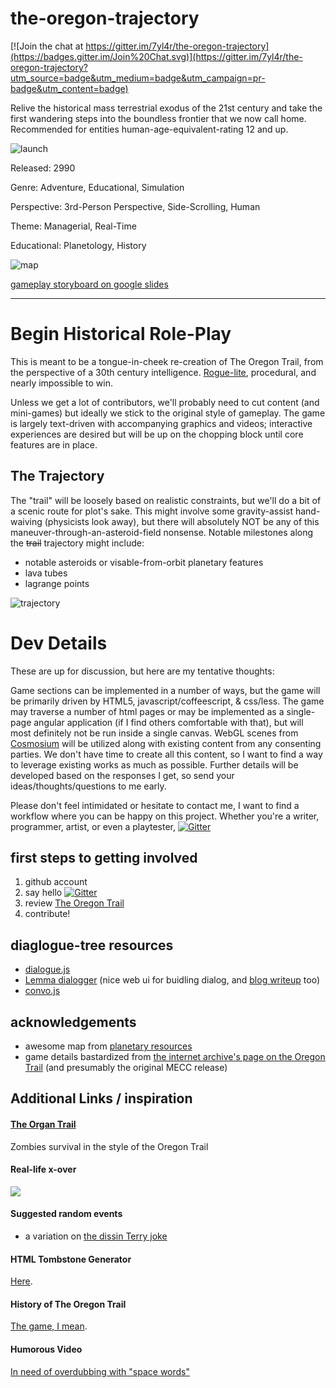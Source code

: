 # the-oregon-trajectory #

[![Join the chat at https://gitter.im/7yl4r/the-oregon-trajectory](https://badges.gitter.im/Join%20Chat.svg)](https://gitter.im/7yl4r/the-oregon-trajectory?utm_source=badge&utm_medium=badge&utm_campaign=pr-badge&utm_content=badge)

Relive the historical mass terrestrial exodus of the 21st century and take the first wandering steps into the boundless frontier that we now call home. Recommended for entities human-age-equivalent-rating 12 and up.

![launch](http://i.imgur.com/a7GD71v.png)

Released: 2990

Genre: Adventure, Educational, Simulation

Perspective: 3rd-Person Perspective, Side-Scrolling, Human

Theme: Managerial, Real-Time

Educational: Planetology, History

![map](http://pri.wpengine.netdna-cdn.com/wp-content/themes/planetary-resources/assets/img/map/map-bg-med.jpg)

[gameplay storyboard on google slides](https://docs.google.com/presentation/d/1ihHx87kblOmQkT12vq68Q_uwOBYdLQET56Rgdd7GUQY/edit?usp=sharing)

-------------------------------------------------------------------------------------------------

# Begin Historical Role-Play #
This is meant to be a tongue-in-cheek re-creation of The Oregon Trail, from the perspective of a 30th century intelligence. [Rogue-lite](http://www.giantbomb.com/forums/general-discussion-30/agreedisagree-by-modern-standards-oregon-trail-was-562547/?page=1#js-message-5994632), procedural, and nearly impossible to win.

Unless we get a lot of contributors, we'll probably need to cut content (and mini-games) but ideally we stick to the original style of gameplay. The game is largely text-driven with accompanying graphics and videos; interactive experiences are desired but will be up on the chopping block until core features are in place. 

## The Trajectory ##
The "trail" will be loosely based on realistic constraints, but we'll do a bit of a scenic route for plot's sake. This might involve some gravity-assist hand-waiving (physicists look away), but there will absolutely NOT be any of this maneuver-through-an-asteroid-field nonsense. Notable milestones along the ~~trail~~ trajectory might include:
 
 * notable asteroids or visable-from-orbit planetary features
 * lava tubes
 * lagrange points

 ![trajectory](http://i.imgur.com/owPzscY.png)

# Dev Details #
These are up for discussion, but here are my tentative thoughts:

Game sections can be implemented in a number of ways, but the game will be primarily driven by HTML5, javascript/coffeescript, & css/less. The game may traverse a number of html pages or may be implemented as a single-page angular application (if I find others comfortable with that), but will most definitely not be run inside a single canvas. WebGL scenes from [Cosmosium](https://github.com/rSimulate/Cosmosium) will be utilized along with existing content from any consenting parties. We don't have time to create all this content, so I want to find a way to leverage existing works as much as possible. Further details will be developed based on the responses I get, so send your ideas/thoughts/questions to me early. 

Please don't feel intimidated or hesitate to contact me, I want to find a workflow where you can be happy on this project. Whether you're a writer, programmer, artist, or even a playtester, [![Gitter](https://badges.gitter.im/Join%20Chat.svg)](https://gitter.im/7yl4r/the-oregon-trajectory?utm_source=badge&utm_medium=badge&utm_campaign=pr-badge)

## first steps to getting involved ##

1. github account
2. say hello [![Gitter](https://badges.gitter.im/Join%20Chat.svg)](https://gitter.im/7yl4r/the-oregon-trajectory?utm_source=badge&utm_medium=badge&utm_campaign=pr-badge)
3. review [The Oregon Trail](https://archive.org/details/msdos_Oregon_Trail_The_1990)
4. contribute!

## diaglogue-tree resources ##
* [dialogue.js](https://github.com/scottbw/dialoguejs)
* [Lemma dialogger](https://github.com/et1337/Lemma/tree/master/Dialogger) (nice web ui for buidling dialog, and [blog writeup](http://et1337.com/2014/05/16/the-poor-mans-dialogue-tree/) too)
* [convo.js](https://github.com/hoverbird/convo)

## acknowledgements ##

* awesome map from [planetary resources](http://www.planetaryresources.com/asteriods/#asteroids-map)
* game details bastardized from [the internet archive's page on the Oregon Trail](https://archive.org/details/msdos_Oregon_Trail_The_1990) (and presumably the original MECC release)

## Additional Links / inspiration ##
#### [The Organ Trail](https://play.google.com/store/apps/details?id=com.hatsproductions.OrganTrail) ####
Zombies survival in the style of the Oregon Trail
#### Real-life x-over ####
![](http://i.imgur.com/iICqqPq.jpg)
#### Suggested random events ####

* a variation on [the dissin Terry joke](http://www.reddit.com/r/Jokes/comments/17sfkv/playing_oregon_trail/)

#### HTML Tombstone Generator ####
[Here](http://www.oregontrailtombstone.com/).

#### History of The Oregon Trail ####
[The game, I mean](http://www.citypages.com/2011-01-19/news/oregon-trail-how-three-minnesotans-forged-its-path/).

#### Humorous Video ####
[In need of overdubbing with "space words"](https://www.youtube.com/watch?v=CHps2SecuDk)

